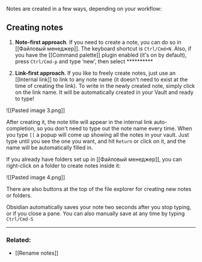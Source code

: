 Notes are created in a few ways, depending on your workflow:

## Creating notes

1. **Note-first approach**. If you need to create a note, you can do so in [[Файловый менеджер]]. The keyboard shortcut is `Ctrl/Cmd+N`. Also, if you have the [[Command palette]] plugin enabled (it's on by default), press `Ctrl/Cmd-p` and type ‘new’, then select **********
 
1. **Link-first approach**. If you like to freely create notes, just use an [[Internal link]] to link to any note name (it doesn't need to exist at the time of creating the link). To write in the newly created note, simply click on the link name. It will be automatically created in your Vault and ready to type!

![[Pasted image 3.png]]

After creating it, the note title will appear in the internal link auto-completion, so you don't need to type out the note name every time. When you type `[[` a popup will come up showing all the notes in your vault. Just type until you see the one you want, and hit `Return` or click on it, and the name will be automatically filled in.

If you already have folders set up in [[Файловый менеджер]], you can right-click on a folder to create notes inside it:

![[Pasted image 4.png]]

There are also buttons at the top of the file explorer for creating new notes or folders. 

Obsidian automatically saves your note two seconds after you stop typing, or if you close a pane. You can also manually save at any time by typing `Ctrl/Cmd-S`

---

### Related:

- [[Rename notes]]
